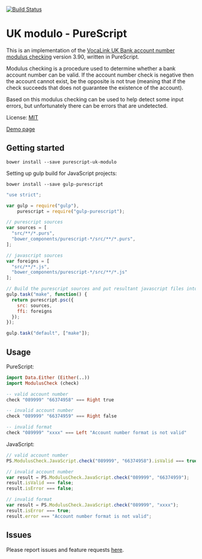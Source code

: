 [![Build Status](https://travis-ci.org/mpetruska/uk-modulo-purescript.svg?branch=master)](https://travis-ci.org/mpetruska/uk-modulo-purescript)

UK modulo - PureScript
======================

This is an implementation of the [VocaLink UK Bank account number
modulus checking][VocaLink link] version 3.90, written in PureScript.

[VocaLink link]: https://www.vocalink.com/customer-support/modulus-checking/

Modulus checking is a procedure used to determine whether a bank account number
can be valid. If the account number check is negative then the account cannot
exist, be the opposite is not true (meaning that if the check succeeds that does
not guarantee the existence of the account).

Based on this modulus checking can be used to help detect some input errors, but
unfortunately there can be errors that are undetected.

License: [MIT](LICENSE)

[Demo page](https://mpetruska.github.io/uk-modulo-purescript/)

Getting started
---------------

    bower install --save purescript-uk-modulo

Setting up gulp build for JavaScript projects:

    bower install --save gulp-purescript

```JavaScript
"use strict";

var gulp = require("gulp"),
    purescript = require("gulp-purescript");

// purescript sources
var sources = [
  "src/**/*.purs",
  "bower_components/purescript-*/src/**/*.purs",
];

// javascript sources
var foreigns = [
  "src/**/*.js",
  "bower_components/purescript-*/src/**/*.js"
];

// Build the purescript sources and put resultant javascript files into output/.
gulp.task("make", function() {
  return purescript.psc({
    src: sources,
    ffi: foreigns
  });
});

gulp.task("default", ["make"]);
```

Usage
-----

PureScript:

```PureScript
import Data.Either (Either(..))
import ModulusCheck (check)

-- valid account number
check "089999" "66374958" === Right true

-- invalid account number
check "089999" "66374959" === Right false

-- invalid format
check "089999" "xxxx" === Left "Account number format is not valid"

```

JavaScript:

```JavaScript
// valid account number
PS.ModulusCheck.JavaScript.check("089999", "66374958").isValid === true;

// invalid account number
var result = PS.ModulusCheck.JavaScript.check("089999", "66374959");
result.isValid === false;
result.isError === false;

// invalid format
var result = PS.ModulusCheck.JavaScript.check("089999", "xxxx");
result.isError === true;
result.error === "Account number format is not valid";
```

Issues
------

Please report issues and feature requests [here](https://github.com/mpetruska/uk-modulo-purescript/issues).

